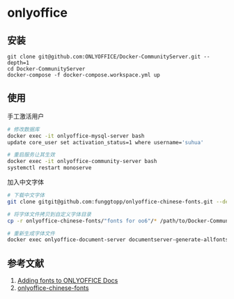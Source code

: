 # onlyoffice

## 安装

```
git clone git@github.com:ONLYOFFICE/Docker-CommunityServer.git --depth=1
cd Docker-CommunityServer
docker-compose -f docker-compose.workspace.yml up
```

## 使用

手工激活用户

```sh
# 修改数据库
docker exec -it onlyoffice-mysql-server bash
update core_user set activation_status=1 where username='suhua'

# 重启服务让其生效
docker exec -it onlyoffice-community-server bash
systemctl restart monoserve
```

加入中文字体

```sh
# 下载中文字体
git clone gitgit@github.com:funggtopp/onlyoffice-chinese-fonts.git --depth=1

# 将字体文件拷贝到自定义字体目录
cp -r onlyoffice-chinese-fonts/"fonts for oo6"/* /path/to/Docker-CommunityServer/document_fonts/

# 重新生成字体文件
docker exec onlyoffice-document-server documentserver-generate-allfonts.sh
```

## 参考文献

1. [Adding fonts to ONLYOFFICE Docs](https://helpcenter.onlyoffice.com/installation/docs-community-install-fonts-linux.aspx)
2. [onlyoffice-chinese-fonts](https://github.com/funggtopp/onlyoffice-chinese-fonts)
